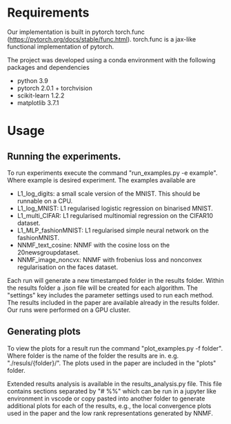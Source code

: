 # Requirements

Our implementation is built in pytorch torch.func (https://pytorch.org/docs/stable/func.html). torch.func is a jax-like functional implementation of pytorch.

The project was developed using a conda environment with the following packages and dependencies
- python 3.9
- pytorch 2.0.1 + torchvision
- scikit-learn 1.2.2
- matplotlib 3.7.1


# Usage 

## Running the experiments.
To run experiments execute the command "run_examples.py -e example". Where example is desired experiment. The examples available are 

- L1_log_digits: a small scale version of the MNIST. This should be runnable on a CPU.
- L1_log_MNIST: L1 regularised logistic regression on binarised MNIST.
- L1_multi_CIFAR: L1 regularised multinomial regression on the CIFAR10 dataset.
- L1_MLP_fashionMNIST: L1 regularised simple neural network on the fashionMNIST.
- NNMF_text_cosine: NNMF with the cosine loss on the 20newsgroupdataset.
- NNMF_image_noncvx: NNMF with frobenius loss and nonconvex regularisation on the faces dataset.

Each run will generate a new timestamped folder in the results folder. Within the results folder a .json file will be created for each algorithm. The "settings" key includes the parameter settings used to run each method. The results included in the paper are available already in the results folder. Our runs were performed on a GPU cluster.

## Generating plots 
To view the plots for a result run the command "plot_examples.py -f folder". Where folder is the name of the folder the results are in. e.g. "./resuls/{folder}/". The plots used in the paper are included in the "plots" folder.

Extended results analysis is available in the results_analysis.py file. This file contains sections separated by "# %%" which can be run in a jupyter like environment in vscode or copy pasted into another folder to generate additional plots for each of the results, e.g., the local convergence plots used in the paper and the low rank representations generated by NNMF. 




